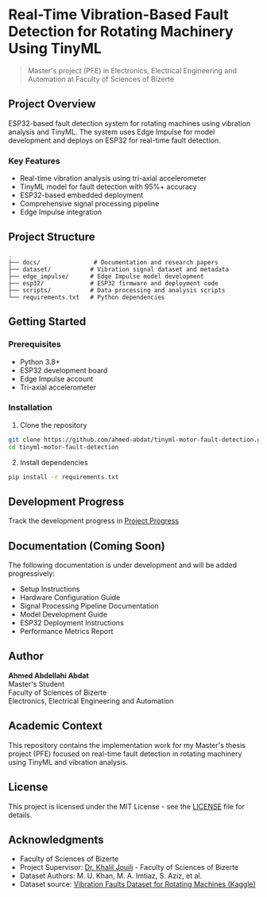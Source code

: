# Real-Time Vibration-Based Fault Detection for Rotating Machinery Using TinyML

> Master's project (PFE) in Electronics, Electrical Engineering and Automation at Faculty of Sciences of Bizerte

## Project Overview

ESP32-based fault detection system for rotating machines using vibration analysis and TinyML. The system uses Edge Impulse for model development and deploys on ESP32 for real-time fault detection.

### Key Features

- Real-time vibration analysis using tri-axial accelerometer
- TinyML model for fault detection with 95%+ accuracy
- ESP32-based embedded deployment
- Comprehensive signal processing pipeline
- Edge Impulse integration

## Project Structure

```
.
├── docs/               # Documentation and research papers
├── dataset/           # Vibration signal dataset and metadata
├── edge_impulse/      # Edge Impulse model development
├── esp32/             # ESP32 firmware and deployment code
├── scripts/           # Data processing and analysis scripts
└── requirements.txt   # Python dependencies
```

## Getting Started

### Prerequisites

- Python 3.8+
- ESP32 development board
- Edge Impulse account
- Tri-axial accelerometer

### Installation

1. Clone the repository

```bash
git clone https://github.com/ahmed-abdat/tinyml-motor-fault-detection.git
cd tinyml-motor-fault-detection
```

2. Install dependencies

```bash
pip install -r requirements.txt
```

## Development Progress

Track the development progress in [Project Progress](docs/project/progress.md)

## Documentation (Coming Soon)

The following documentation is under development and will be added progressively:

- Setup Instructions
- Hardware Configuration Guide
- Signal Processing Pipeline Documentation
- Model Development Guide
- ESP32 Deployment Instructions
- Performance Metrics Report

## Author

**Ahmed Abdellahi Abdat**  
Master's Student  
Faculty of Sciences of Bizerte  
Electronics, Electrical Engineering and Automation

## Academic Context

This repository contains the implementation work for my Master's thesis project (PFE) focused on real-time fault detection in rotating machinery using TinyML and vibration analysis.

## License

This project is licensed under the MIT License - see the [LICENSE](LICENSE) file for details.

## Acknowledgments

- Faculty of Sciences of Bizerte
- Project Supervisor: [Dr. Khalil Jouili](https://www.researchgate.net/profile/Khalil-Jouili) - Faculty of Sciences of Bizerte
- Dataset Authors: M. U. Khan, M. A. Imtiaz, S. Aziz, et al.
- Dataset source: [Vibration Faults Dataset for Rotating Machines (Kaggle)](https://www.kaggle.com/datasets/sumairaziz/vibration-faults-dataset-for-rotating-machines)
